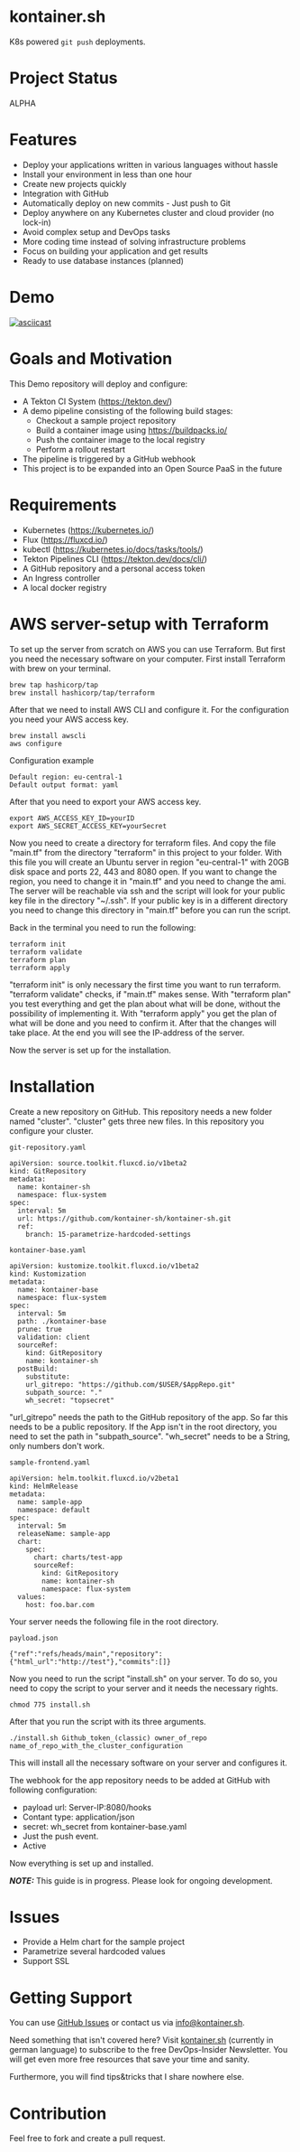 # kontainer.sh
K8s powered `git push` deployments.
# Project Status
ALPHA
# Features
* Deploy your applications written in various languages without hassle
* Install your environment in less than one hour
* Create new projects quickly
* Integration with GitHub
* Automatically deploy on new commits - Just push to Git
* Deploy anywhere on any Kubernetes cluster and cloud provider (no lock-in)
* Avoid complex setup and DevOps tasks
* More coding time instead of solving infrastructure problems
* Focus on building your application and get results
* Ready to use database instances (planned)
# Demo
[![asciicast](https://asciinema.org/a/d6BbvWoOZu99bJZvxiWmI3RAh.svg)](https://asciinema.org/a/d6BbvWoOZu99bJZvxiWmI3RAh?autoplay=1)
# Goals and Motivation
This Demo repository will deploy and configure:
* A Tekton CI System (https://tekton.dev/)
* A demo pipeline consisting of the following build stages:
  * Checkout a sample project repository
  * Build a container image using https://buildpacks.io/
  * Push the container image to the local registry
  * Perform a rollout restart
* The pipeline is triggered by a GitHub webhook
* This project is to be expanded into an Open Source PaaS in the future
# Requirements
* Kubernetes (https://kubernetes.io/)
* Flux (https://fluxcd.io/)
* kubectl (https://kubernetes.io/docs/tasks/tools/)
* Tekton Pipelines CLI (https://tekton.dev/docs/cli/)
* A GitHub repository and a personal access token
* An Ingress controller
* A local docker registry
# AWS server-setup with Terraform

To set up the server from scratch on AWS you can use Terraform. 
But first you need the necessary software on your computer. 
First install Terraform with brew on your terminal.

    brew tap hashicorp/tap  
    brew install hashicorp/tap/terraform

After that we need to install AWS CLI and configure it. 
For the configuration you need your AWS access key.

    brew install awscli
    aws configure

Configuration example

    Default region: eu-central-1
    Default output format: yaml

 After that you need to export your AWS access key.

    export AWS_ACCESS_KEY_ID=yourID
	export AWS_SECRET_ACCESS_KEY=yourSecret

Now you need to create a directory for terraform files. 
And copy the file "main.tf" from the directory "terraform" in this project to your folder.
With this file you will create an Ubuntu server in region "eu-central-1" with 20GB disk space and ports 22, 443 and 8080 open.
If you want to change the region, you need to change it in "main.tf" and you need to change the ami.
The server will be reachable via ssh and the script will look for your public key file in the directory "~/.ssh".
If your public key is in a different directory you need to change this directory in "main.tf" before you can run the script.

Back in the terminal you need to run the following:

    terraform init
	terraform validate
 	terraform plan
	terraform apply

"terraform init" is only necessary the first time you want to run terraform.
"terraform validate" checks, if "main.tf" makes sense.
With "terraform plan" you test everything and get the plan about what will be done, without the possibility of implementing it.
With "terraform apply" you get the plan of what will be done and you need to confirm it. After that the changes will take place.
At the end you will see the IP-address of the server. 

Now the server is set up for the installation. 

# Installation

Create a new repository on GitHub. This repository needs a new folder named "cluster".
"cluster" gets three new files. In this repository you configure your cluster.

`git-repository.yaml`

    apiVersion: source.toolkit.fluxcd.io/v1beta2
    kind: GitRepository
    metadata:
      name: kontainer-sh
      namespace: flux-system
    spec:
      interval: 5m
      url: https://github.com/kontainer-sh/kontainer-sh.git
      ref:
        branch: 15-parametrize-hardcoded-settings


`kontainer-base.yaml`

    apiVersion: kustomize.toolkit.fluxcd.io/v1beta2
    kind: Kustomization
    metadata:
      name: kontainer-base
      namespace: flux-system
    spec:
      interval: 5m
      path: ./kontainer-base
      prune: true
      validation: client
      sourceRef:
        kind: GitRepository
        name: kontainer-sh
      postBuild:
        substitute:
        url_gitrepo: "https://github.com/$USER/$AppRepo.git"
        subpath_source: "."
        wh_secret: "topsecret"

"url_gitrepo" needs the path to the GitHub repository of the app. So far this needs to be a public repository. 
If the App isn't in the root directory, you need to set the path in "subpath_source".
"wh_secret" needs to be a String, only numbers don't work.

`sample-frontend.yaml`

    apiVersion: helm.toolkit.fluxcd.io/v2beta1
    kind: HelmRelease
    metadata:
      name: sample-app
      namespace: default
    spec:
      interval: 5m
      releaseName: sample-app
      chart:
        spec:
          chart: charts/test-app
          sourceRef:
            kind: GitRepository
            name: kontainer-sh
            namespace: flux-system
      values:
        host: foo.bar.com

Your server needs the following file in the root directory.
 
 `payload.json`
    
    {"ref":"refs/heads/main","repository":{"html_url":"http://test"},"commits":[]}

Now you need to run the script "install.sh" on your server. 
To do so, you need to copy the script to your server and it needs the necessary rights.
    
    chmod 775 install.sh
After that you run the script with its three arguments.
    
    ./install.sh Github_token_(classic) owner_of_repo name_of_repo_with_the_cluster_configuration
This will install all the necessary software on your server and configures it.

The webhook for the app repository needs to be added at GitHub with following configuration:  

* payload url: Server-IP:8080/hooks
* Contant type: application/json
* secret: wh_secret from kontainer-base.yaml
* Just the push event.
* Active

Now everything is set up and installed.


**_NOTE:_** This guide is in progress. Please look for ongoing development.
# Issues
- Provide a Helm chart for the sample project
- Parametrize several hardcoded values
- Support SSL
# Getting Support
You can use [GitHub Issues](https://github.com/kontainer-sh/kontainer-sh/issues) or contact us via [info@kontainer.sh](mailto:info@kontainer.sh).

Need something that isn't covered here? Visit [kontainer.sh](https://kontainer.sh/devops-insider/) (currently in german language) to subscribe to the free DevOps-Insider Newsletter. You will get even more free resources that save your time and sanity.

Furthermore, you will find tips&tricks that I share nowhere else.
# Contribution
Feel free to fork and create a pull request.

